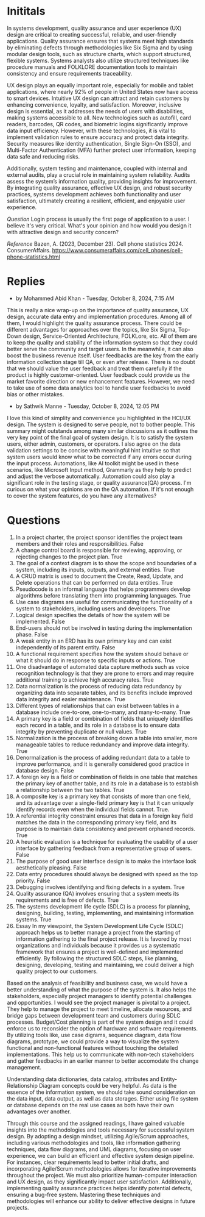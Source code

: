 # Inititals
In systems development, quality assurance and user experience (UX) design are critical to creating successful, reliable, and user-friendly applications. Quality assurance ensures that systems meet high standards by eliminating defects through methodologies like Six Sigma and by using modular design tools, such as structure charts, which support structured, flexible systems. Systems analysts also utilize structured techniques like procedure manuals and FOLKLORE documentation tools to maintain consistency and ensure requirements traceability.

UX design plays an equally important role, especially for mobile and tablet applications, where nearly 92% of people in United States now have access to smart devices. Intuitive UX design can attract and retain customers by enhancing convenience, loyalty, and satisfaction. Moreover, inclusive design is essential, as it addresses the needs of users with disabilities, making systems accessible to all. New technologies such as autofill, card readers, barcodes, QR codes, and biometric logins significantly improve data input efficiency. However, with these technologies, it is vital to implement validation rules to ensure accuracy and protect data integrity. Security measures like identity authentication, Single Sign-On (SSO), and Multi-Factor Authentication (MFA) further protect user information, keeping data safe and reducing risks.

Additionally, system testing and maintenance, coupled with internal and external audits, play a crucial role in maintaining system reliability. Audits assess the system’s information quality, providing insights for improvement. By integrating quality assurance, effective UX design, and robust security practices, systems development achieves both functionality and user satisfaction, ultimately creating a resilient, efficient, and enjoyable user experience.


*Question*
Login process is usually the first page of application to a user. I believe it's very critical. What's your opinion and how would you design it with attractive design and security concern?

*Reference*
Bazen, A. (2023, December 23). Cell phone statistics 2024. ConsumerAffairs. https://www.consumeraffairs.com/cell_phones/cell-phone-statistics.html


# Replies

* by Mohammed Abid Khan - Tuesday, October 8, 2024, 7:15 AM

This is really a nice wrap-up on the importance of quality assurance, UX design, accurate data entry and implementation procedures. Among all of them, I would highlight the quality assurance process. There could be different advantages for approaches over the topics, like Six Sigma, Top-Down design, Service-Oriented Architecture, FOLKLore, etc. All of them are to keep the quality and stability of the information system so that they could better serve the community and target users. In the meanwhile, it can also boost the business revenue itself. User feedbacks are the key from the early information collection stage till QA, or even after release. There is no doubt that we should value the user feedback and treat them carefully if the product is highly customer-oriented. User feedback could provide us the market favorite direction or new enhancement features. However, we need to take use of some data analytics tool to handle user feedbacks to avoid bias or other mistakes.
* by Sathwik Manne - Tuesday, October 8, 2024, 12:05 PM

I love this kind of simplity and convenience you highlighted in the HCI/UX design. The system is designed to serve people, not to bother people. This summary might outstands among many similar discussions as it outlines the very key point of the final goal of system design. It is to satisfy the system users, either admin, customers, or operators. I also agree on the data validation settings to be concise with meaningful hint intuitive so that system users would know what to be corrected if any errors occur during the input process. Automations, like AI toolkit might be used in these scenarios, like Microsoft Input method, Grammarly as they help to predict and adjust the verbose automatically. Automation could also play a significant role in the testing stage, or quality assurance(QA) process. I'm curious on what your opinions are on the QA automation. If it's not enough to cover the system features, do you have any alternatives?

# Questions

1. In a project charter, the project sponsor identifies the project team members and their roles and responsibilities. False
2. A change control board is responsible for reviewing, approving, or rejecting changes to the project plan. True
3. The goal of a context diagram is to show the scope and boundaries of a system, including its inputs, outputs, and external entities. True
4. A CRUD matrix is used to document the Create, Read, Update, and Delete operations that can be performed on data entities. True
5. Pseudocode is an informal language that helps programmers develop algorithms before translating them into programming languages. True
6. Use case diagrams are useful for communicating the functionality of a system to stakeholders, including users and developers. True
7. Logical design specifies the details of how the system will be implemented. False
8. End-users should not be involved in testing during the implementation phase. False
9. A weak entity in an ERD has its own primary key and can exist independently of its parent entity. False
10. A functional requirement specifies how the system should behave or what it should do in response to specific inputs or actions. True
11. One disadvantage of automated data capture methods such as voice recognition technology is that they are prone to errors and may require additional training to achieve high accuracy rates. True
12. Data normalization is the process of reducing data redundancy by organizing data into separate tables, and its benefits include improved data integrity and easier maintenance. True
13. Different types of relationships that can exist between tables in a database include one-to-one, one-to-many, and many-to-many. True
14. A primary key is a field or combination of fields that uniquely identifies each record in a table, and its role in a database is to ensure data integrity by preventing duplicate or null values. True
15. Normalization is the process of breaking down a table into smaller, more manageable tables to reduce redundancy and improve data integrity. True
16. Denormalization is the process of adding redundant data to a table to improve performance, and it is generally considered good practice in database design. False
17. A foreign key is a field or combination of fields in one table that matches the primary key of another table, and its role in a database is to establish a relationship between the two tables. True
18. A composite key is a primary key that consists of more than one field, and its advantage over a single-field primary key is that it can uniquely identify records even when the individual fields cannot. True.
19. A referential integrity constraint ensures that data in a foreign key field matches the data in the corresponding primary key field, and its purpose is to maintain data consistency and prevent orphaned records. True
20. A heuristic evaluation is a technique for evaluating the usability of a user interface by gathering feedback from a representative group of users. False
21. The purpose of good user interface design is to make the interface look aesthetically pleasing. False
22. Data entry procedures should always be designed with speed as the top priority. False
23. Debugging involves identifying and fixing defects in a system. True
24. Quality assurance (QA) involves ensuring that a system meets its requirements and is free of defects. True
25. The systems development life cycle (SDLC) is a process for planning, designing, building, testing, implementing, and maintaining information systems. True
26. Essay
In my viewpoint, the System Development Life Cycle (SDLC) approach helps us to better manage a project from the starting of information gathering to the final project release. It is favored by most organizations and individuals because it provides us a systematic framework that ensures a project is well-defined and implemented efficiently. By following the structured SDLC steps, like planning, designing, developing, testing and maintaining, we could deliver a high quality project to our customers.

Based on the analysis of feasibility and business case, we would have a better understanding of what the purpose of the system is. It also helps the stakeholders, especially project managers to identify potential challenges and opportunities. I would see the project manager is pivotal to a project. They help to manage the project to meet timeline, allocate resources, and bridge gaps between development team and customers during SDLC processes. Budget/Cost planning is part of the system design and it could enforce us to reconsider the option of hardware and software requirements. By utilizing tools like, use case digrams, sequence diagram, data flow diagrams, prototype, we could provide a way to visualize the system functional and non-functional features without touching the detailed implementations. This help us to communicate with non-tech stakeholders and gather feedbacks in an earlier manner to better accomodate the change management. 

Understanding data dictionaries, data catalog, attributes and Entity-Relationship Diagram concepts could be very helpful. As data is the essence of the information system, we should take sound consideration on the data input, data output, as well as data storages. Either using file system or database depends on the real use cases as both have their own advantages over another. 

Through this course and the assigned readings, I have gained valuable insights into the methodologies and tools necessary for successful system design. By adopting a design mindset, utilizing Agile/Scrum approaches, including various methodologies and tools, like information gathering techniques, data flow diagrams, and UML diagrams, focusing on user experience, we can build an efficient and effective system design pipeline. For instances, clear requirements lead to better initial drafts, and incorporating Agile/Scrum methodologies allows for iterative improvements throughout the project. We must also prioritize human-computer interaction and UX design, as they significantly impact user satisfaction. Additionally, implementing quality assurance practices helps identify potential defects, ensuring a bug-free system. Mastering these techniques and methodologies will enhance our ability to deliver effective designs in future projects.
